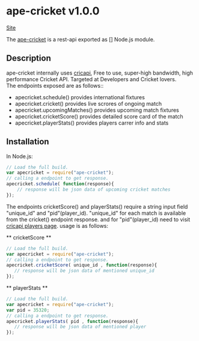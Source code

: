 # ape-cricket v1.0.0

[Site](http://apecricket.herokuapp.com/documentation#)

The [ape-cricket](http://apecricket.herokuapp.com/documentation#) is a rest-api exported as [] Node.js module.

## Description

ape-cricket internally uses [cricapi](http://www.cricapi.com/), Free to use, super-high bandwidth, high performance Cricket API. Targeted at Developers and Cricket lovers.<br>
 The endpoints exposed are as follows::

 * apecricket.schedule() provides international fixtures
 * apecricket.cricket() provides live scrores  of ongoing match 
 * apecricket.upcomingMatches() provides upcoming match fixtures 
 * apecricket.cricketScore() provides detailed score card of the match
 * apecricket.playerStats() provides players carrer info and stats

## Installation

In Node.js:
```js
// Load the full build. 
var apecricket = require("ape-cricket");
// calling a endpoint to get response.
apecricket.schedule( function(response){ 
    // response will be json data of upcoming cricket matches
});
```

The endpoints cricketScore() and playerStats() require a string input field "unique_id" and "pid"(player_id). "unique_id" for each match is available from the cricket() endpoint response. and for "pid"(player_id) need to visit [cricapi players page](http://www.cricapi.com/players/). usage is as follows:


** cricketScore **
 ```js
// Load the full build. 
var apecricket = require("ape-cricket");
// calling a endpoint to get response.
apecricket.cricketScore( unique_id , function(response){ 
    // response will be json data of mentioned unique_id
});
``` 

** playerStats **
 ```js
// Load the full build. 
var apecricket = require("ape-cricket");
var pid = 35320;
// calling a endpoint to get response.
apecricket.playerStats( pid , function(response){ 
    // response will be json data of mentioned player
});
```  
